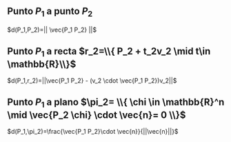 ## Punto $P_1$ a punto $P_2$

$d(P_1,P_2)=|| \vec{P_1 P_2} ||$

## Punto $P_1$ a recta $r_2=\\{ P_2 + t_2v_2 \mid t\in \mathbb{R}\\}$ 

$d(P_1,r_2)=||\vec{P_1 P_2} - (v_2 \cdot \vec{P_1 P_2})v_2||$ 

## Punto $P_1$ a plano $\pi_2= \\{ \chi \in \mathbb{R}^n \mid \vec{P_2 \chi} \cdot \vec{n}= 0 \\}$ 

$d(P_1,\pi_2)=\frac{\vec{P_1 P_2}\cdot \vec{n}}{||\vec{n}||}$










